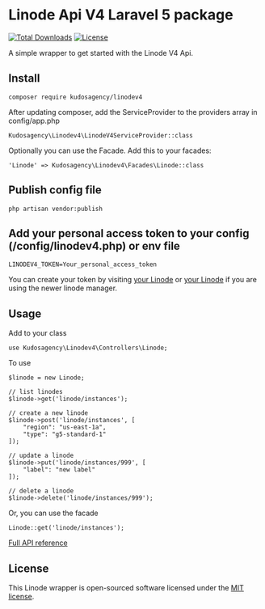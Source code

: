 # Linode Api V4 Laravel 5 package

[![Total Downloads](https://poser.pugx.org/kudosagency/linodev4/downloads)](https://packagist.org/packages/kudosagency/linodev4)
[![License](https://poser.pugx.org/kudosagency/linodev4/license)](https://github.com/kudosagency/linodev4/blob/master/LICENSE)

A simple wrapper to get started with the Linode V4 Api.

## Install
```
composer require kudosagency/linodev4
```

After updating composer, add the ServiceProvider to the providers array in config/app.php
```
Kudosagency\Linodev4\LinodeV4ServiceProvider::class
```

Optionally you can use the Facade. Add this to your facades:
```
'Linode' => Kudosagency\Linodev4\Facades\Linode::class
```

## Publish config file
```
php artisan vendor:publish
```

## Add your personal access token to your config (/config/linodev4.php) or env file
```
LINODEV4_TOKEN=Your_personal_access_token
```

You can create your token by visiting [your Linode](https://cloud.linode.com/profile/integrations/tokens) or [your Linode](https://cloud.linode.com/profile/tokens) if you are using the newer linode manager.

## Usage
Add to your class
```
use Kudosagency\Linodev4\Controllers\Linode;
```
To use
```
$linode = new Linode;

// list linodes
$linode->get('linode/instances');

// create a new linode
$linode->post('linode/instances', [
    "region": "us-east-1a",
    "type": "g5-standard-1"
]);

// update a linode
$linode->put('linode/instances/999', [
    "label": "new label"
]);

// delete a linode
$linode->delete('linode/instances/999');

```

Or, you can use the facade
```
Linode::get('linode/instances');
```

[Full API reference](https://developers.linode.com/v4/introduction)

## License

This Linode wrapper is open-sourced software licensed under the [MIT license](https://github.com/kudosagency/linodev4/blob/master/LICENSE).
